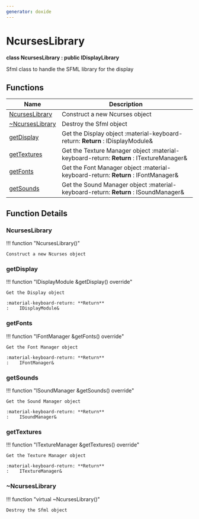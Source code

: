 ```yaml
---
generator: doxide
---
```



# NcursesLibrary

**class NcursesLibrary : public IDisplayLibrary**

Sfml class to handle the SFML library for the display


## Functions

| Name | Description |
| ---- | ----------- |
| [NcursesLibrary](#NcursesLibrary) | Construct a new Ncurses object  |
| [~NcursesLibrary](#_u007eNcursesLibrary) | Destroy the Sfml object  |
| [getDisplay](#getDisplay) | Get the Display object :material-keyboard-return: **Return** :    IDisplayModule&  |
| [getTextures](#getTextures) | Get the Texture Manager object :material-keyboard-return: **Return** :    ITextureManager&  |
| [getFonts](#getFonts) | Get the Font Manager object :material-keyboard-return: **Return** :    IFontManager&  |
| [getSounds](#getSounds) | Get the Sound Manager object :material-keyboard-return: **Return** :    ISoundManager&  |

## Function Details

### NcursesLibrary<a name="NcursesLibrary"></a>
!!! function "NcursesLibrary()"

    Construct a new Ncurses object
    

### getDisplay<a name="getDisplay"></a>
!!! function "IDisplayModule &amp;getDisplay() override"

    Get the Display object
    
    :material-keyboard-return: **Return**
    :    IDisplayModule&
    

### getFonts<a name="getFonts"></a>
!!! function "IFontManager &amp;getFonts() override"

    Get the Font Manager object
    
    :material-keyboard-return: **Return**
    :    IFontManager&
    

### getSounds<a name="getSounds"></a>
!!! function "ISoundManager &amp;getSounds() override"

    Get the Sound Manager object
    
    :material-keyboard-return: **Return**
    :    ISoundManager&
    

### getTextures<a name="getTextures"></a>
!!! function "ITextureManager &amp;getTextures() override"

    Get the Texture Manager object
    
    :material-keyboard-return: **Return**
    :    ITextureManager&
    

### ~NcursesLibrary<a name="_u007eNcursesLibrary"></a>
!!! function "virtual ~NcursesLibrary()"

    Destroy the Sfml object
    

